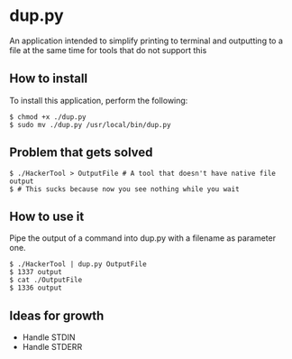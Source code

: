 # dup.py
An application intended to simplify printing to terminal and outputting to a file at the same time for tools that do not support this

## How to install
To install this application, perform the following:
```
$ chmod +x ./dup.py
$ sudo mv ./dup.py /usr/local/bin/dup.py
```

## Problem that gets solved
```
$ ./HackerTool > OutputFile # A tool that doesn't have native file output
$ # This sucks because now you see nothing while you wait
```

## How to use it
Pipe the output of a command into dup.py with a filename as parameter one.
```
$ ./HackerTool | dup.py OutputFile
$ 1337 output
$ cat ./OutputFile
$ 1336 output
```

## Ideas for growth
- Handle STDIN
- Handle STDERR
